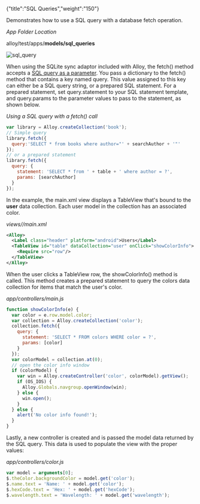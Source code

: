 {"title":"SQL Queries","weight":"150"}

Demonstrates how to use a SQL query with a database fetch operation.

*App Folder Location*

alloy/test/apps/**models/sql\_queries**

![sql_query](/Images/appc/download/attachments/41845731/sql_query.png)

When using the SQLite sync adaptor included with Alloy, the fetch() method accepts a [SQL query as a parameter](https://docs.appcelerator.com/platform/latest/#!/guide/Alloy_Sync_Adapters_and_Migrations-section-src-36739597_AlloySyncAdaptersandMigrations-SQLiteSyncAdapter). You pass a dictionary to the fetch() method that contains a key named query. This value assigned to this key can either be a SQL query string, or a prepared SQL statement. For a prepared statement, set query.statement to your SQL statement template, and query.params to the parameter values to pass to the statement, as shown below.

*Using a SQL query with a fetch() call*

```javascript
var library = Alloy.createCollection('book');
// Simple query
library.fetch({
  query:'SELECT * from books where author="' + searchAuthor + '"'
});
// or a prepared statement
library.fetch({
  query: {
    statement: 'SELECT * from ' + table + ' where author = ?',
    params: [searchAuthor]
  }
});
```

In the example, the main.xml view displays a TableView that's bound to the **user** data collection. Each user model in the collection has an associated color.

*views/<platform>/main.xml*

```xml
<Alloy>
  <Label class="header" platform="android">Users</Label>
  <TableView id="table" dataCollection="user" onClick="showColorInfo">
    <Require src="row"/>
  </TableView>
</Alloy>
```

When the user clicks a TableView row, the showColorInfo() method is called. This method creates a prepared statement to query the colors data collection for items that match the user's color.

*app/controllers/main.js*

```javascript
function showColorInfo(e) {
  var color = e.row.model.color;
  var collection = Alloy.createCollection('color');
  collection.fetch({
    query: {
      statement: 'SELECT * FROM colors WHERE color = ?',
      params: [color]
    }
  });
  var colorModel = collection.at(0);
  // open the color info window
  if (colorModel) {
    var win = Alloy.createController('color', colorModel).getView();
    if (OS_IOS) {
      Alloy.Globals.navgroup.openWindow(win);
    } else {
      win.open();
    }
  } else {
    alert('No color info found!');
  }
}
```

Lastly, a new controller is created and is passed the model data returned by the SQL query. This data is used to populate the view with the proper values:

*app/controllers/color.js*

```javascript
var model = arguments[0];
$.theColor.backgroundColor = model.get('color');
$.name.text = 'Name: ' + model.get('color');
$.hexCode.text = 'Hex: ' + model.get('hexCode');
$.wavelength.text = 'Wavelength: ' + model.get('wavelength');
```
